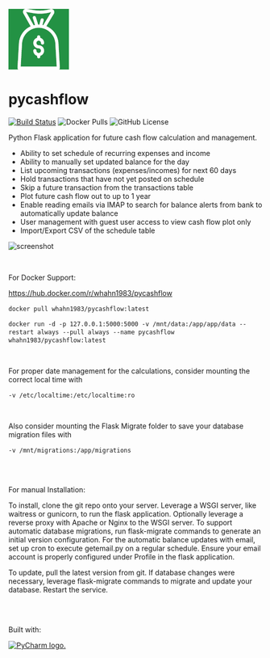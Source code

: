 ![logo](./app/static/apple-touch-icon.png)
# pycashflow
[![Build Status](https://scrutinizer-ci.com/g/whahn1983/pycashflow/badges/build.png?b=master)](https://scrutinizer-ci.com/g/whahn1983/pycashflow/build-status/master)
![Docker Pulls](https://img.shields.io/docker/pulls/whahn1983/pycashflow)
![GitHub License](https://img.shields.io/github/license/whahn1983/pycashflow)

Python Flask application for future cash flow calculation and management.

* Ability to set schedule of recurring expenses and income
* Ability to manually set updated balance for the day
* List upcoming transactions (expenses/incomes) for next 60 days
* Hold transactions that have not yet posted on schedule
* Skip a future transaction from the transactions table
* Plot future cash flow out to up to 1 year
* Enable reading emails via IMAP to search for balance alerts from bank to automatically update balance
* User management with guest user access to view cash flow plot only
* Import/Export CSV of the schedule table


![screenshot](https://github.com/whahn1983/pycashflow/assets/7118098/ac7c3556-232e-4571-9840-64d0341eeebe)


<br />

For Docker Support:

https://hub.docker.com/r/whahn1983/pycashflow
```
docker pull whahn1983/pycashflow:latest
```
```
docker run -d -p 127.0.0.1:5000:5000 -v /mnt/data:/app/app/data --restart always --pull always --name pycashflow whahn1983/pycashflow:latest
```

<br />

For proper date management for the calculations, consider mounting the correct local time with 
```
-v /etc/localtime:/etc/localtime:ro
```
<br />

Also consider mounting the Flask Migrate folder to save your database migration files with 

```
-v /mnt/migrations:/app/migrations
```

<br />

<br />

For manual Installation:

To install, clone the git repo onto your server.  Leverage a WSGI server, like waitress or gunicorn, to run the flask application.  Optionally leverage a reverse proxy with Apache or Nginx to the WSGI server.  To support automatic database migrations, run flask-migrate commands to generate an initial version configuration.  For the automatic balance updates with email, set up cron to execute getemail.py on a regular schedule.  Ensure your email account is properly configured under Profile in the flask application.

To update, pull the latest version from git.  If database changes were necessary, leverage flask-migrate commands to migrate and update your database.  Restart the service.

<br />

<br />

Built with:

[<img src="https://resources.jetbrains.com/storage/products/company/brand/logos/PyCharm.png" alt="PyCharm logo." width="300" media="(prefers-color-scheme: light)">](https://jb.gg/OpenSourceSupport)
